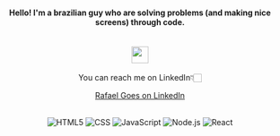 <div align="center">
 <h4>Hello! I'm a brazilian guy who are solving problems (and making nice screens) through code.</h4>
<div style="display: inline_block"> <br>
        <img src="https://cultofthepartyparrot.com/parrots/hd/laptop_parrot.gif" width="30" height="30"/>
</div> </div> 
<br>

<div align="center";>    
        You can reach me on LinkedIn👇🏻

<a href="https://www.linkedin.com/in/rafaelgoesds">Rafael Goes on LinkedIn</a>
</div>

<div style="display: inline_block"; align="center"><br>
        <img alt="HTML5" src="https://img.shields.io/badge/HTML-FAFAFA?style=for-the-badge&logo=html5&logoColor=black">
        <img alt="CSS" src="https://img.shields.io/badge/CSS-FAFAFA?&style=for-the-badge&logo=css3&logoColor=black">
        <img alt="JavaScript" src="https://img.shields.io/badge/JavaScript-FAFAFA?style=for-the-badge&logo=javascript&logoColor=black">
        <img alt="Node.js" src="https://img.shields.io/badge/Node.js-FAFAFA?style=for-the-badge&logo=node.js&logoColor=black">
        <img alt="React" src="https://img.shields.io/badge/React-FAFAFA?style=for-the-badge&logo=react&logoColor=black">
        

</div>

